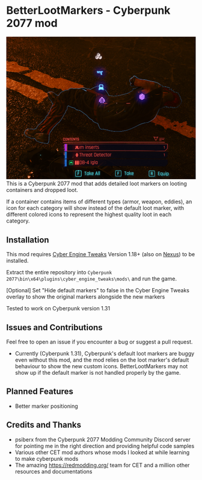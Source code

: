 # BetterLootMarkers - Cyberpunk 2077 mod

![Screenshot](screenshot.png "BetterLootMarkers Mod")
This is a Cyberpunk 2077 mod that adds detailed loot markers on looting containers and dropped loot.

If a container contains items of different types (armor, weapon, eddies), an icon for each category will show instead of the default loot marker, with different colored icons to represent the highest quality loot in each category.

## Installation
This mod requires [Cyber Engine Tweaks](https://github.com/yamashi/CyberEngineTweaks) Version 1.18+ (also on [Nexus](https://www.nexusmods.com/cyberpunk2077/mods/107)) to be installed.

Extract the entire repository into `Cyberpunk 2077\bin\x64\plugins\cyber_engine_tweaks\mods\` and run the game.

[Optional] Set "Hide default markers" to false in the Cyber Engine Tweaks overlay to show the original markers alongside the new markers

Tested to work on Cyberpunk version 1.31

## Issues and Contributions

Feel free to open an issue if you encounter a bug or suggest a pull request.

- Currently (Cyberpunk 1.31), Cyberpunk's default loot markers are buggy even without this mod, and the mod relies on the loot marker's default behaviour to show the new custom icons. BetterLootMarkers may not show up if the default marker is not handled properly by the game.

## Planned Features

- Better marker positioning

## Credits and Thanks

- psiberx from the Cyberpunk 2077 Modding Community Discord server for pointing me in the right direction and providing helpful code samples
- Various other CET mod authors whose mods I looked at while learning to make cyberpunk mods
- The amazing https://redmodding.org/ team for CET and a million other resources and documentations
